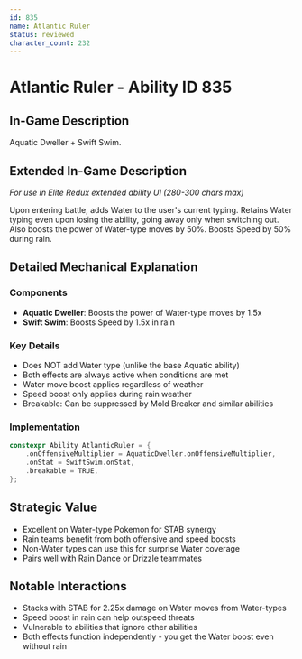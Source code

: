```yaml
---
id: 835
name: Atlantic Ruler
status: reviewed
character_count: 232
---
```


# Atlantic Ruler - Ability ID 835

## In-Game Description
Aquatic Dweller + Swift Swim.

## Extended In-Game Description
*For use in Elite Redux extended ability UI (280-300 chars max)*

Upon entering battle, adds Water to the user's current typing. Retains Water typing even upon losing the ability, going away only when switching out. Also boosts the power of Water-type moves by 50%. Boosts Speed by 50% during rain.

## Detailed Mechanical Explanation

### Components
- **Aquatic Dweller**: Boosts the power of Water-type moves by 1.5x
- **Swift Swim**: Boosts Speed by 1.5x in rain

### Key Details
- Does NOT add Water type (unlike the base Aquatic ability)
- Both effects are always active when conditions are met
- Water move boost applies regardless of weather
- Speed boost only applies during rain weather
- Breakable: Can be suppressed by Mold Breaker and similar abilities

### Implementation
```c
constexpr Ability AtlanticRuler = {
    .onOffensiveMultiplier = AquaticDweller.onOffensiveMultiplier,
    .onStat = SwiftSwim.onStat,
    .breakable = TRUE,
};
```

## Strategic Value
- Excellent on Water-type Pokemon for STAB synergy
- Rain teams benefit from both offensive and speed boosts
- Non-Water types can use this for surprise Water coverage
- Pairs well with Rain Dance or Drizzle teammates

## Notable Interactions
- Stacks with STAB for 2.25x damage on Water moves from Water-types
- Speed boost in rain can help outspeed threats
- Vulnerable to abilities that ignore other abilities
- Both effects function independently - you get the Water boost even without rain